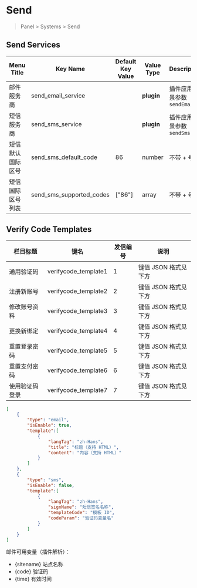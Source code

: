 # Send

> Panel > Systems > Send

## Send Services

| Menu Title | Key Name | Default Key Value | Value Type | Description |
| --- | --- | --- | --- | --- |
| 邮件服务商 | send_email_service |  | **plugin** | 插件应用场景参数 `sendEmail` |
| 短信服务商 | send_sms_service |  | **plugin** | 插件应用场景参数 `sendSms` |
| 短信默认国际区号 | send_sms_default_code | 86 | number | 不带 + 号 |
| 短信国际区号列表 | send_sms_supported_codes | ["86"] | array | 不带 + 号 |

## Verify Code Templates

| 栏目标题 | 键名 | 发信编号 | 说明 |
| --- | --- | --- | --- |
| 通用验证码 | verifycode_template1 | 1 | 键值 JSON 格式见下方 |
| 注册新账号 | verifycode_template2 | 2 | 键值 JSON 格式见下方 |
| 修改账号资料 | verifycode_template3 | 3 | 键值 JSON 格式见下方 |
| 更换新绑定 | verifycode_template4 | 4 | 键值 JSON 格式见下方 |
| 重置登录密码 | verifycode_template5 | 5 | 键值 JSON 格式见下方 |
| 重置支付密码 | verifycode_template6 | 6 | 键值 JSON 格式见下方 |
| 使用验证码登录 | verifycode_template7 | 7 | 键值 JSON 格式见下方 |


```json
[
    {
        "type": "email",
        "isEnable": true,
        "template":[
            {
                "langTag": "zh-Hans",
                "title": "标题（支持 HTML）",
                "content": "内容（支持 HTML）"
            }
        ]
    },
    {
        "type": "sms",
        "isEnable": false,
        "template":[
            {
                "langTag": "zh-Hans",
                "signName": "短信签名名称",
                "templateCode": "模板 ID",
                "codeParam": "验证码变量名"
            }
        ]
    }
]
```

邮件可用变量（插件解析）：
- {sitename} 站点名称
- {code} 验证码
- {time} 有效时间